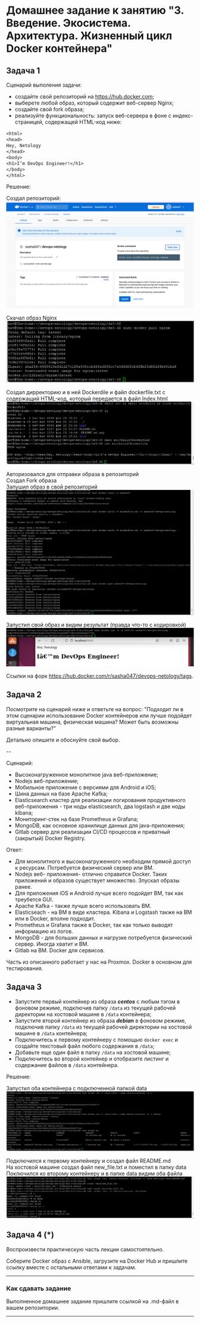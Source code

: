 
# Домашнее задание к занятию "3. Введение. Экосистема. Архитектура. Жизненный цикл Docker контейнера"

## Задача 1

Сценарий выполения задачи:

- создайте свой репозиторий на https://hub.docker.com;
- выберете любой образ, который содержит веб-сервер Nginx;
- создайте свой fork образа;
- реализуйте функциональность:
запуск веб-сервера в фоне с индекс-страницей, содержащей HTML-код ниже:
```
<html>
<head>
Hey, Netology
</head>
<body>
<h1>I’m DevOps Engineer!</h1>
</body>
</html>
```
Решение:  

Создал репозиторий:  
![Рис.1-1](https://github.com/sasha047/devops-netology/blob/main/dz5-3/img/1-1.png)  

Скачал образ Nginx  
![Рис.1-2](https://github.com/sasha047/devops-netology/blob/main/dz5-3/img/1-2.png)  

Создал дирректорию и в ней Dockerdile и файл dockerfile.txt с содержащий HTML-код, который передается в файл Index.html  
![Рис.1-3](https://github.com/sasha047/devops-netology/blob/main/dz5-3/img/1-3.png)  

Авторизовался для отправки образа в репозиторий  
Создал Fork образа  
Запушил образ в свой репозиторий  
![Рис.1-4](https://github.com/sasha047/devops-netology/blob/main/dz5-3/img/1-4.png)  

Запустил свой образ и видим результат (правда что-то с кодировкой)  
![Рис.1-5](https://github.com/sasha047/devops-netology/blob/main/dz5-3/img/1-5.png)  

Ссылки на форк https://hub.docker.com/r/sasha047/devops-netology/tags.  

## Задача 2

Посмотрите на сценарий ниже и ответьте на вопрос:
"Подходит ли в этом сценарии использование Docker контейнеров или лучше подойдет виртуальная машина, физическая машина? Может быть возможны разные варианты?"

Детально опишите и обоснуйте свой выбор.

--

Сценарий:

- Высоконагруженное монолитное java веб-приложение;
- Nodejs веб-приложение;
- Мобильное приложение c версиями для Android и iOS;
- Шина данных на базе Apache Kafka;
- Elasticsearch кластер для реализации логирования продуктивного веб-приложения - три ноды elasticsearch, два logstash и две ноды kibana;
- Мониторинг-стек на базе Prometheus и Grafana;
- MongoDB, как основное хранилище данных для java-приложения;
- Gitlab сервер для реализации CI/CD процессов и приватный (закрытый) Docker Registry.

Ответ:  
* Для монолитного и высоконагруженного необходим прямой доступ к ресурсам. Потребуется физический сервер или ВМ.  
* Nodejs веб- приложения- отлично справится Docker. Таких приложений и образов существует множество. Зпускал образы ранее.  
* Для приложения iOS и Android лучше всего подойдет ВМ, так как треубется GUI.  
* Apache Kafka - также лучше всего использовать ВМ.  
* Elasticseach - на ВМ в виде кластера. Kibana и Logstash также на ВМ или в Docker, вполне подходит.  
* Prometheus и Grafana также в Docker, так как только выводят информацию из логов.  
* MongoDB - для больших данных и нагрузке потребуется физический сервер. Иногда хватит и ВМ.  
* Gitlab на ВМ. Docker для сервисов.  

Часть из описанного работает у нас на Proxmox. Docker в основном для тестирования.

## Задача 3

- Запустите первый контейнер из образа ***centos*** c любым тэгом в фоновом режиме, подключив папку ```/data``` из текущей рабочей директории на хостовой машине в ```/data``` контейнера;
- Запустите второй контейнер из образа ***debian*** в фоновом режиме, подключив папку ```/data``` из текущей рабочей директории на хостовой машине в ```/data``` контейнера;
- Подключитесь к первому контейнеру с помощью ```docker exec``` и создайте текстовый файл любого содержания в ```/data```;
- Добавьте еще один файл в папку ```/data``` на хостовой машине;
- Подключитесь во второй контейнер и отобразите листинг и содержание файлов в ```/data``` контейнера.

Решение:  

Запустил оба контейнера с подключенной папкой data  
![Рис.3-1](https://github.com/sasha047/devops-netology/blob/main/dz5-3/img/3-1.png)  

Подключился к первому контейнеру и создал файл README.md  
На хостовой машине создал файл new_file.txt и поместил в папку data  
Поключился ко второму контейнеру и в папке data видим оба файла  
![Рис.3-2](https://github.com/sasha047/devops-netology/blob/main/dz5-3/img/3-2.png)  


## Задача 4 (*)

Воспроизвести практическую часть лекции самостоятельно.

Соберите Docker образ с Ansible, загрузите на Docker Hub и пришлите ссылку вместе с остальными ответами к задачам.


---

### Как cдавать задание

Выполненное домашнее задание пришлите ссылкой на .md-файл в вашем репозитории.

---
